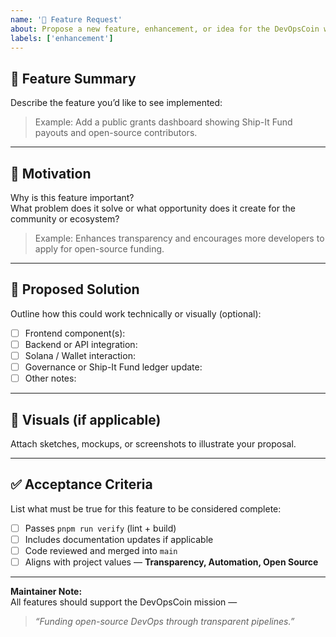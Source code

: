 ```yaml
---
name: '🚀 Feature Request'
about: Propose a new feature, enhancement, or idea for the DevOpsCoin website or ecosystem
labels: ['enhancement']
---
```


## 🚀 Feature Summary

Describe the feature you’d like to see implemented:

> Example: Add a public grants dashboard showing Ship-It Fund payouts and open-source contributors.

---

## 🎯 Motivation

Why is this feature important?  
What problem does it solve or what opportunity does it create for the community or ecosystem?

> Example: Enhances transparency and encourages more developers to apply for open-source funding.

---

## 🧩 Proposed Solution

Outline how this could work technically or visually (optional):

- [ ] Frontend component(s):  
- [ ] Backend or API integration:  
- [ ] Solana / Wallet interaction:  
- [ ] Governance or Ship-It Fund ledger update:  
- [ ] Other notes:

---

## 📸 Visuals (if applicable)

Attach sketches, mockups, or screenshots to illustrate your proposal.

---

## ✅ Acceptance Criteria

List what must be true for this feature to be considered complete:

- [ ] Passes `pnpm run verify` (lint + build)  
- [ ] Includes documentation updates if applicable  
- [ ] Code reviewed and merged into `main`  
- [ ] Aligns with project values — **Transparency, Automation, Open Source**

---

**Maintainer Note:**  
All features should support the DevOpsCoin mission —  
> _“Funding open-source DevOps through transparent pipelines.”_
